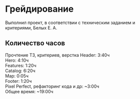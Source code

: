 # Грейдирование
Выполнил проект, в соответствии с техническим заданием и критериями, Белых Е. А.
## Количество часов
Прочтение ТЗ, критериев, верстка Header: 3:40ч <br/>
Hero: 4:10ч <br/>
Features: 1:20ч <br/>
Catalog: 6:20ч <br/>
Map: 0:05ч <br/>
Footer: 1:20ч <br/>
Pixel Perfect, рефакторинг кода и др: ~3:00ч <br/>
Общее время: ~19:00ч
